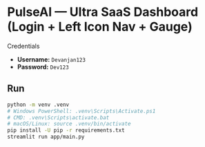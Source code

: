 # PulseAI — Ultra SaaS Dashboard (Login + Left Icon Nav + Gauge)

Credentials
- **Username:** `Devanjan123`
- **Password:** `Dev123`

## Run
```bash
python -m venv .venv
# Windows PowerShell: .venv\Scripts\Activate.ps1
# CMD: .venv\Scripts\activate.bat
# macOS/Linux: source .venv/bin/activate
pip install -U pip -r requirements.txt
streamlit run app/main.py
```

